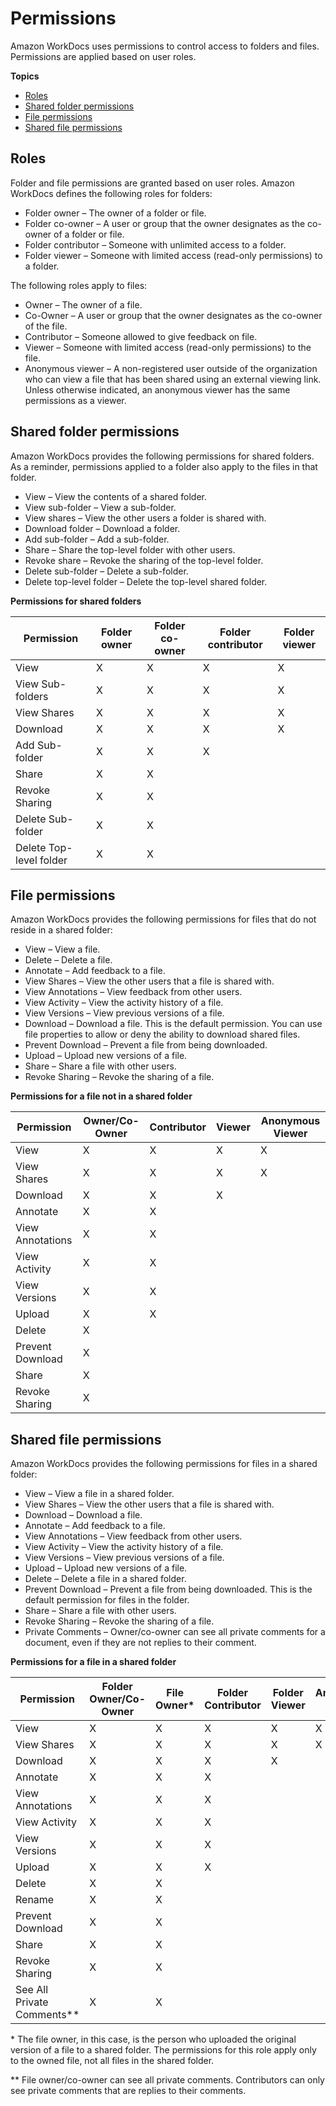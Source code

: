 # Permissions<a name="permissions"></a>

Amazon WorkDocs uses permissions to control access to folders and files\. Permissions are applied based on user roles\.

**Topics**
+ [Roles](#roles)
+ [Shared folder permissions](#folder_perms)
+ [File permissions](#doc_perms)
+ [Shared file permissions](#shared_document_perms)

## Roles<a name="roles"></a>

Folder and file permissions are granted based on user roles\. Amazon WorkDocs defines the following roles for folders:
+ Folder owner – The owner of a folder or file\.
+ Folder co\-owner – A user or group that the owner designates as the co\-owner of a folder or file\.
+ Folder contributor – Someone with unlimited access to a folder\.
+ Folder viewer – Someone with limited access \(read\-only permissions\) to a folder\.

The following roles apply to files:
+ Owner – The owner of a file\.
+ Co\-Owner – A user or group that the owner designates as the co\-owner of the file\.
+ Contributor – Someone allowed to give feedback on file\.
+ Viewer – Someone with limited access \(read\-only permissions\) to the file\.
+ Anonymous viewer – A non\-registered user outside of the organization who can view a file that has been shared using an external viewing link\. Unless otherwise indicated, an anonymous viewer has the same permissions as a viewer\.

## Shared folder permissions<a name="folder_perms"></a>

Amazon WorkDocs provides the following permissions for shared folders\. As a reminder, permissions applied to a folder also apply to the files in that folder\.
+ View – View the contents of a shared folder\.
+ View sub\-folder – View a sub\-folder\.
+ View shares – View the other users a folder is shared with\.
+ Download folder – Download a folder\.
+ Add sub\-folder – Add a sub\-folder\.
+ Share – Share the top\-level folder with other users\.
+ Revoke share – Revoke the sharing of the top\-level folder\.
+ Delete sub\-folder – Delete a sub\-folder\.
+ Delete top\-level folder – Delete the top\-level shared folder\.


**Permissions for shared folders**  

| Permission | Folder owner | Folder co\-owner | Folder contributor | Folder viewer | 
| --- | --- | --- | --- | --- | 
| View | X | X | X | X | 
| View Sub\-folders | X | X | X | X | 
| View Shares | X | X | X | X | 
| Download | X | X | X | X | 
| Add Sub\-folder | X | X | X |  | 
| Share | X | X |  |  | 
| Revoke Sharing | X | X |  |  | 
| Delete Sub\-folder | X | X |  |  | 
| Delete Top\-level folder | X | X |  |  | 

## File permissions<a name="doc_perms"></a>

Amazon WorkDocs provides the following permissions for files that do not reside in a shared folder:
+ View – View a file\.
+ Delete – Delete a file\.
+ Annotate – Add feedback to a file\.
+ View Shares – View the other users that a file is shared with\.
+ View Annotations – View feedback from other users\.
+ View Activity – View the activity history of a file\.
+ View Versions – View previous versions of a file\.
+ Download – Download a file\. This is the default permission\. You can use file properties to allow or deny the ability to download shared files\. 
+ Prevent Download – Prevent a file from being downloaded\.
+ Upload – Upload new versions of a file\.
+ Share – Share a file with other users\.
+ Revoke Sharing – Revoke the sharing of a file\.


**Permissions for a file not in a shared folder**  

| Permission | Owner/Co\-Owner | Contributor | Viewer | Anonymous Viewer | 
| --- | --- | --- | --- | --- | 
| View | X | X | X | X | 
| View Shares | X | X | X | X | 
| Download | X | X | X |  | 
| Annotate | X | X |  |  | 
| View Annotations | X | X |  |  | 
| View Activity | X | X |  |  | 
| View Versions | X | X |  |  | 
| Upload | X | X |  |  | 
| Delete | X |  |  |  | 
| Prevent Download | X |  |  |  | 
| Share | X |  |  |  | 
| Revoke Sharing | X |  |  |  | 

## Shared file permissions<a name="shared_document_perms"></a>

Amazon WorkDocs provides the following permissions for files in a shared folder:
+ View – View a file in a shared folder\.
+ View Shares – View the other users that a file is shared with\.
+ Download – Download a file\.
+ Annotate – Add feedback to a file\.
+ View Annotations – View feedback from other users\.
+ View Activity – View the activity history of a file\.
+ View Versions – View previous versions of a file\.
+ Upload – Upload new versions of a file\.
+ Delete – Delete a file in a shared folder\.
+ Prevent Download – Prevent a file from being downloaded\. This is the default permission for files in the folder\. 
+ Share – Share a file with other users\.
+ Revoke Sharing – Revoke the sharing of a file\.
+ Private Comments – Owner/co\-owner can see all private comments for a document, even if they are not replies to their comment\.


**Permissions for a file in a shared folder**  

| Permission | Folder Owner/Co\-Owner | File Owner\* | Folder Contributor | Folder Viewer | Anonymous Viewer | 
| --- | --- | --- | --- | --- | --- | 
| View | X | X | X | X | X | 
| View Shares | X | X | X | X | X | 
| Download | X | X | X | X |  | 
| Annotate | X | X | X |  |  | 
| View Annotations | X | X | X |  |  | 
| View Activity | X | X | X |  |  | 
| View Versions | X | X | X |  |  | 
| Upload | X | X | X |  |  | 
| Delete | X | X |  |  |  | 
| Rename | X | X |  |  |  | 
| Prevent Download | X | X |  |  |  | 
| Share | X | X |  |  |  | 
| Revoke Sharing | X | X |  |  |  | 
| See All Private Comments\*\* | X | X |  |  |  | 

\* The file owner, in this case, is the person who uploaded the original version of a file to a shared folder\. The permissions for this role apply only to the owned file, not all files in the shared folder\.

\*\* File owner/co\-owner can see all private comments\. Contributors can only see private comments that are replies to their comments\.